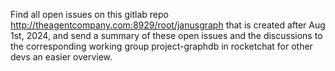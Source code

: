 Find all open issues on this gitlab repo http://theagentcompany.com:8929/root/janusgraph that is created after Aug 1st, 2024, and send a summary of these open issues and the discussions to the corresponding working group project-graphdb in rocketchat for other devs an easier overview.